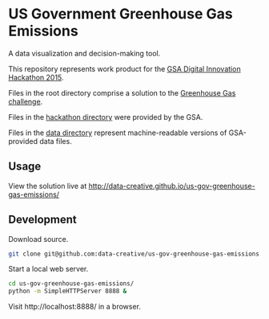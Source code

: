# US Government Greenhouse Gas Emissions

A data visualization and decision-making tool.

This repository represents work product for the [GSA Digital Innovation Hackathon 2015](https://github.com/GSA/open.gsa.gov/tree/4a6296d66df4e313ac4901c025c5f5338d271152/Digital-Innovation-Hackathon-Fall2015).

Files in the root directory comprise a solution to the [Greenhouse Gas challenge](CHALLENGE.md).

Files in the [hackathon directory](/hackathon) were provided by the GSA.

Files in the [data directory](/data) represent machine-readable versions of GSA-provided data files.

## Usage

View the solution live at http://data-creative.github.io/us-gov-greenhouse-gas-emissions/

## Development

Download source.

```` sh
git clone git@github.com:data-creative/us-gov-greenhouse-gas-emissions.git
````

Start a local web server.

```` sh
cd us-gov-greenhouse-gas-emissions/
python -m SimpleHTTPServer 8888 &
````

Visit http://localhost:8888/ in a browser.

